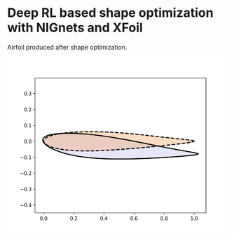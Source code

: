 # Deep RL based shape optimization with NIGnets and XFoil

Airfoil produced after shape optimization.

<div align="center">
    <img alt="GeoSimilarity Logo with text on the side." src="https://raw.githubusercontent.com/atharvaaalok/cs224r_project/refs/heads/main/generated_airfoil.png?token=GHSAT0AAAAAAC42JHUPY4XYWK7JQSVJMCSQ2BRNDDA" height="400px">
</div>